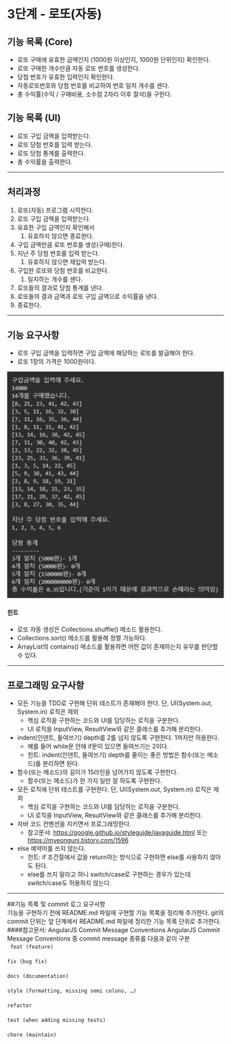 # 3단계 - 로또(자동)
## 기능 목록 (Core)
* 로또 구매에 유효한 금액인지 (1000원 이상인지, 1000원 단위인지) 확인한다.
* 로또 구매한 개수만큼 자동 로또 번호를 생성한다.
* 당첨 번호가 유효한 입력인지 확인한다.
* 자동로또번호와 당첨 번호를 비교하여 번호 일치 개수를 센다.
* 총 수익률(수익 / 구매비용, 소수점 2자리 이후 절삭)을 구한다.
## 기능 목록 (UI)
* 로또 구입 금액을 입력받는다.
* 로또 당첨 번호를 입력 받는다.
* 로또 당첨 통계를 출력한다.
* 총 수익률을 출력한다.
---------------
## 처리과정
1. 로또(자동) 프로그램 시작한다.
2. 로또 구입 금액을 입력받는다.
3. 유효한 구입 금액인지 확인해서
    1. 유효하지 않으면 종료한다.
4. 구입 금액만큼 로또 번호를 생성(구매)한다.
5. 지난 주 당첨 번호를 입력 받는다.
    1. 유효하지 않으면 재입력 받는다.
6. 구입한 로또와 당첨 번호를 비교한다.
    1. 일치하는 개수를 센다.
7. 로또들의 결과로 당첨 통계를 낸다.
8. 로또들의 결과 금액과 로또 구입 금액으로 수익률을 낸다.
9. 종료한다.
--------------
## 기능 요구사항
* 로또 구입 금액을 입력하면 구입 금액에 해당하는 로또를 발급해야 한다.
* 로또 1장의 가격은 1000원이다.

![img.png](img.png)

#### 힌트
* 로또 자동 생성은 Collections.shuffle() 메소드 활용한다.
* Collections.sort() 메소드를 활용해 정렬 가능하다.
* ArrayList의 contains() 메소드를 활용하면 어떤 값이 존재하는지 유무를 판단할 수 있다.
-----------

## 프로그래밍 요구사항
* 모든 기능을 TDD로 구현해 단위 테스트가 존재해야 한다. 단, UI(System.out, System.in) 로직은 제외 
    * 핵심 로직을 구현하는 코드와 UI를 담당하는 로직을 구분한다.
    * UI 로직을 InputView, ResultView와 같은 클래스를 추가해 분리한다.
* indent(인덴트, 들여쓰기) depth를 2를 넘지 않도록 구현한다. 1까지만 허용한다.
    * 예를 들어 while문 안에 if문이 있으면 들여쓰기는 2이다.
    * 힌트: indent(인덴트, 들여쓰기) depth를 줄이는 좋은 방법은 함수(또는 메소드)를 분리하면 된다.
* 함수(또는 메소드)의 길이가 15라인을 넘어가지 않도록 구현한다.
    * 함수(또는 메소드)가 한 가지 일만 잘 하도록 구현한다.
* 모든 로직에 단위 테스트를 구현한다. 단, UI(System.out, System.in) 로직은 제외
    * 핵심 로직을 구현하는 코드와 UI를 담당하는 로직을 구분한다.
    * UI 로직을 InputView, ResultView와 같은 클래스를 추가해 분리한다.
* 자바 코드 컨벤션을 지키면서 프로그래밍한다.
    * 참고문서: https://google.github.io/styleguide/javaguide.html 또는 https://myeonguni.tistory.com/1596
* else 예약어를 쓰지 않는다.
    * 힌트: if 조건절에서 값을 return하는 방식으로 구현하면 else를 사용하지 않아도 된다.
    * else를 쓰지 말라고 하니 switch/case로 구현하는 경우가 있는데 switch/case도 허용하지 않는다.
-----------
##기능 목록 및 commit 로그 요구사항  
기능을 구현하기 전에 README.md 파일에 구현할 기능 목록을 정리해 추가한다.
git의 commit 단위는 앞 단계에서 README.md 파일에 정리한 기능 목록 단위로 추가한다.  
####참고문서: AngularJS Commit Message Conventions
AngularJS Commit Message Conventions 중
commit message 종류를 다음과 같이 구분  
<code>
feat (feature)  
fix (bug fix)  
docs (documentation)  
style (formatting, missing semi colons, …)  
refactor  
test (when adding missing tests)  
chore (maintain)  
</code>